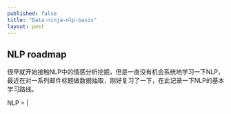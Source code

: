 ```yaml
---
published: false
title: "Data-ninja-nlp-basis"
layout: post
---
```


## NLP roadmap

很早就开始接触NLP中的情感分析挖掘，但是一直没有机会系统地学习一下NLP，最近在对一系列邮件标题做数据抽取，刚好复习了一下，在此记录一下NLP的基本学习路线。

NLP = |